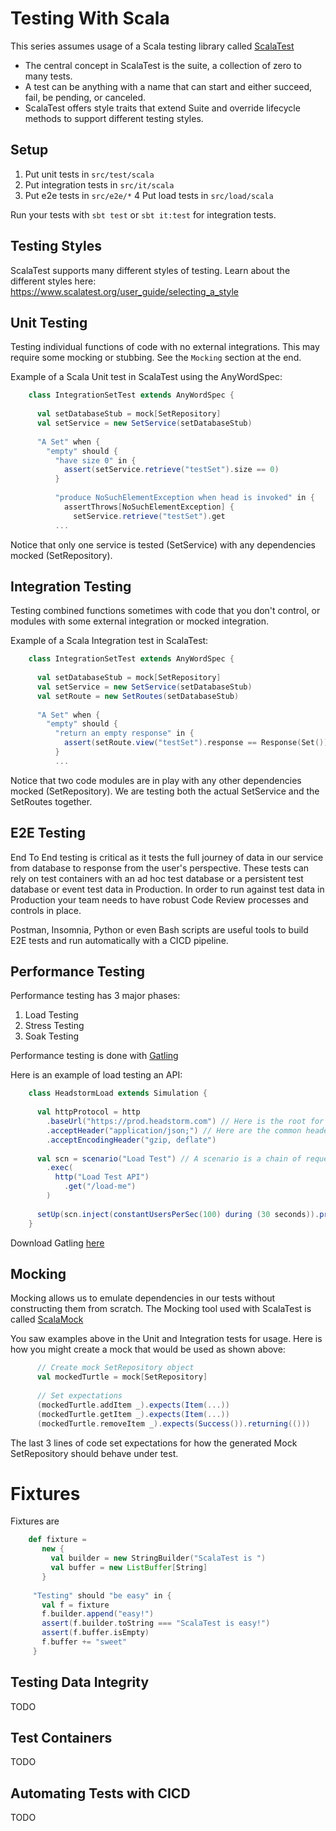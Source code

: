 # Testing With Scala

This series assumes usage of a Scala testing library called [ScalaTest](https://www.scalatest.org/)

* The central concept in ScalaTest is the suite, a collection of zero to many tests.
* A test can be anything with a name that can start and either succeed, fail, be pending, or canceled.
* ScalaTest offers style traits that extend Suite and override lifecycle methods to support different testing styles.

## Setup

1. Put unit tests in `src/test/scala`
2. Put integration tests in `src/it/scala`
3. Put e2e tests in `src/e2e/*`
4  Put load tests in `src/load/scala`

Run your tests with `sbt test` or `sbt it:test` for integration tests.

## Testing Styles

ScalaTest supports many different styles of testing. Learn about the different styles here:
https://www.scalatest.org/user_guide/selecting_a_style

## Unit Testing

Testing individual functions of code with no external integrations.  This may require some mocking or stubbing. See the `Mocking` section at the end.

Example of a Scala Unit test in ScalaTest using the AnyWordSpec:
  
```scala  
    class IntegrationSetTest extends AnyWordSpec {
    
      val setDatabaseStub = mock[SetRepository]
      val setService = new SetService(setDatabaseStub)
      
      "A Set" when {
        "empty" should {
          "have size 0" in {
            assert(setService.retrieve("testSet").size == 0)
          }
    
          "produce NoSuchElementException when head is invoked" in {
            assertThrows[NoSuchElementException] {
              setService.retrieve("testSet").get
          ...
```
Notice that only one service is tested (SetService) with any dependencies mocked (SetRepository).
            
## Integration Testing

Testing combined functions sometimes with code that you don't control, or modules with some external integration or mocked integration.

Example of a Scala Integration test in ScalaTest:

```scala    
    class IntegrationSetTest extends AnyWordSpec {
    
      val setDatabaseStub = mock[SetRepository]
      val setService = new SetService(setDatabaseStub)
      val setRoute = new SetRoutes(setDatabaseStub)
          
      "A Set" when {
        "empty" should {
          "return an empty response" in {
            assert(setRoute.view("testSet").response == Response(Set()))
          }
          ...
```

Notice that two code modules are in play with any other dependencies mocked (SetRepository).
We are testing both the actual SetService and the SetRoutes together.

## E2E Testing

End To End testing is critical as it tests the full journey of data in our service from database to response from the user's perspective. 
These tests can rely on test containers with an ad hoc test database or a persistent test database or event test data in Production.
In order to run against test data in Production your team needs to have robust Code Review processes and controls in place.

Postman, Insomnia, Python or even Bash scripts are useful tools to build E2E tests and run automatically with a CICD pipeline.

## Performance Testing

Performance testing has 3 major phases:
1. Load Testing
2. Stress Testing
3. Soak Testing

Performance testing is done with [Gatling](https://gatling.io/docs/current/)

Here is an example of load testing an API:
```scala 
    class HeadstormLoad extends Simulation {
    
      val httpProtocol = http
        .baseUrl("https://prod.headstorm.com") // Here is the root for all relative URLs
        .acceptHeader("application/json;") // Here are the common headers
        .acceptEncodingHeader("gzip, deflate")
    
      val scn = scenario("Load Test") // A scenario is a chain of requests and pauses
        .exec(
          http("Load Test API")
            .get("/load-me")
        )
    
      setUp(scn.inject(constantUsersPerSec(100) during (30 seconds)).protocols(httpProtocol))
    }
```
    
Download Gatling [here](https://gatling.io/open-source/)

## Mocking

Mocking allows us to emulate dependencies in our tests without constructing them from scratch. 
The Mocking tool used with ScalaTest is called [ScalaMock](https://scalamock.org/)

You saw examples above in the Unit and Integration tests for usage. Here is how you might create a mock that would be used as shown above:
```scala 
      // Create mock SetRepository object
      val mockedTurtle = mock[SetRepository]
     
      // Set expectations
      (mockedTurtle.addItem _).expects(Item(...))
      (mockedTurtle.getItem _).expects(Item(...))
      (mockedTurtle.removeItem _).expects(Success()).returning(()))
```
The last 3 lines of code set expectations for how the generated Mock SetRepository should behave under test.

# Fixtures

Fixtures are 
```scala 
    def fixture =
       new {
         val builder = new StringBuilder("ScalaTest is ")
         val buffer = new ListBuffer[String]
       }
   
     "Testing" should "be easy" in {
       val f = fixture
       f.builder.append("easy!")
       assert(f.builder.toString === "ScalaTest is easy!")
       assert(f.buffer.isEmpty)
       f.buffer += "sweet"
     }
```
## Testing Data Integrity

TODO

## Test Containers

TODO

## Automating Tests with CICD

TODO
